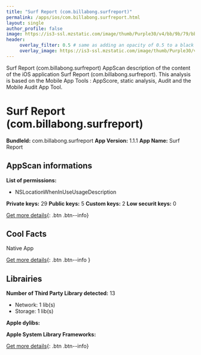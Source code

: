 ```yaml
---
title: "Surf Report (com.billabong.surfreport)"
permalink: /apps/ios/com.billabong.surfreport.html
layout: single
author_profile: false
image: https://is3-ssl.mzstatic.com/image/thumb/Purple30/v4/bb/9b/79/bb9b7982-bd15-c381-9013-52bc34d3968b/mzl.zinhjtam.png/512x512bb.jpg
header: 
     overlay_filter: 0.5 # same as adding an opacity of 0.5 to a black background
     overlay_image: https://is3-ssl.mzstatic.com/image/thumb/Purple30/v4/bb/9b/79/bb9b7982-bd15-c381-9013-52bc34d3968b/mzl.zinhjtam.png/512x512bb.jpg
---
```

Surf Report (com.billabong.surfreport) AppScan description of the content of the iOS application Surf Report (com.billabong.surfreport). This analysis is based on the Mobile App Tools : AppScore, static analysis, Audit and the Mobile Audit App Tool.

# Surf Report (com.billabong.surfreport)

**BundleId:** com.billabong.surfreport
**App Version:** 1.1.1
**App Name:** Surf Report


## AppScan informations 

**List of permissions:** 
- NSLocationWhenInUseUsageDescription
  
  
**Private keys:** 29
**Public keys:** 5
**Custom keys:** 2
**Low securit keys:** 0
  
[Get more details](/pricing.html){: .btn .btn--info}

## Cool Facts

Native App
  
[Get more details](/pricing.html){: .btn .btn--info }

## Librairies 
**Number of Third Party Library detected:** 13
- Network: 1 lib(s)
- Storage: 1 lib(s)


**Apple dylibs:**


**Apple System Library Frameworks:**


  
[Get more details](/pricing.html){: .btn .btn--info}

